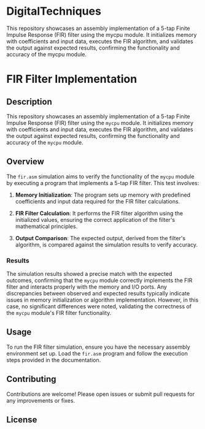 # DigitalTechniques
This repository showcases an assembly implementation of a 5-tap Finite Impulse Response (FIR) filter using the mycpu module. It initializes memory with coefficients and input data, executes the FIR algorithm, and validates the output against expected results, confirming the functionality and accuracy of the mycpu module.
# FIR Filter Implementation

## Description
This repository showcases an assembly implementation of a 5-tap Finite Impulse Response (FIR) filter using the `mycpu` module. It initializes memory with coefficients and input data, executes the FIR algorithm, and validates the output against expected results, confirming the functionality and accuracy of the `mycpu` module.

## Overview
The `fir.asm` simulation aims to verify the functionality of the `mycpu` module by executing a program that implements a 5-tap FIR filter. This test involves:

1. **Memory Initialization**: The program sets up memory with predefined coefficients and input data required for the FIR filter calculations.

2. **FIR Filter Calculation**: It performs the FIR filter algorithm using the initialized values, ensuring the correct application of the filter's mathematical principles.

3. **Output Comparison**: The expected output, derived from the filter's algorithm, is compared against the simulation results to verify accuracy.

### Results
The simulation results showed a precise match with the expected outcomes, confirming that the `mycpu` module correctly implements the FIR filter and interacts properly with the memory and I/O ports. Any discrepancies between observed and expected results typically indicate issues in memory initialization or algorithm implementation. However, in this case, no significant differences were noted, validating the correctness of the `mycpu` module's FIR filter functionality.

## Usage
To run the FIR filter simulation, ensure you have the necessary assembly environment set up. Load the `fir.asm` program and follow the execution steps provided in the documentation.

## Contributing
Contributions are welcome! Please open issues or submit pull requests for any improvements or fixes.

## License


